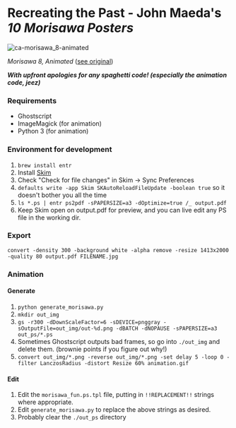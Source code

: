 # Recreating the Past - John Maeda's _10 Morisawa Posters_

![ca-morisawa_8-animated](https://38.media.tumblr.com/0a8b2a94a072d6b202651ff601485bfe/tumblr_nw6bumsqyU1ui4qufo1_r1_400.gif)

_Morisawa 8, Animated_ ([see original](https://500px.com/photo/4813904/morisawa-8-by-john-maeda))

**_With upfront apologies for any spaghetti code! (especially the animation code, jeez)_**

### Requirements

- Ghostscript
- ImageMagick (for animation)
- Python 3 (for animation)

### Environment for development

1. `brew install entr`
2. Install [Skim](http://skim-app.sourceforge.net/)
3. Check "Check for file changes" in Skim -> Sync Preferences
4. `defaults write -app Skim SKAutoReloadFileUpdate -boolean true` so it doesn't bother you all the time
5. `ls *.ps | entr ps2pdf -sPAPERSIZE=a3 -dOptimize=true /_ output.pdf`
6. Keep Skim open on output.pdf for preview, and you can live edit any PS file in the working dir.

### Export

`convert -density 300 -background white -alpha remove -resize 1413x2000 -quality 80 output.pdf FILENAME.jpg`

### Animation

#### Generate

1. `python generate_morisawa.py`
2. `mkdir out_img`
3. `gs -r300 -dDownScaleFactor=6 -sDEVICE=pnggray -sOutputFile=out_img/out-%d.png -dBATCH -dNOPAUSE -sPAPERSIZE=a3 out_ps/*.ps`
4. Sometimes Ghostscript outputs bad frames, so go into `./out_img` and delete them. (brownie points if you figure out why!)
5. `convert out_img/*.png -reverse out_img/*.png -set delay 5 -loop 0 -filter LanczosRadius -distort Resize 60% animation.gif`

#### Edit

1. Edit the `morisawa_fun.ps.tpl` file, putting in `!!REPLACEMENT!!` strings where appropriate.
2. Edit `generate_morisawa.py` to replace the above strings as desired.
3. Probably clear the `./out_ps` directory
